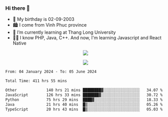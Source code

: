### Hi there 👋
- 🎂 My birthday is 02-09-2003
- 🏙️ I come from Vinh Phuc province
- 🌱 I’m currently learning at Thang Long University
- 🧑‍💻 I know PHP, Java, C++. And now, I'm learning Javascript and React Native
<p align="center"><img src="https://github-readme-stats.vercel.app/api?username=tmquang0209&show_icons=true&theme=gradient"></p>
<p align="center"><img src="https://github-readme-stats.vercel.app/api/top-langs/?username=tmquang0209&hide=scss,css&langs_count=10"></p>
<!--START_SECTION:waka-->

```txt
From: 04 January 2024 - To: 05 June 2024

Total Time: 411 hrs 55 mins

Other             140 hrs 21 mins ████████▓░░░░░░░░░░░░░░░░   34.07 %
JavaScript        126 hrs 33 mins ███████▓░░░░░░░░░░░░░░░░░   30.72 %
Python            75 hrs 29 mins  ████▓░░░░░░░░░░░░░░░░░░░░   18.33 %
Java              21 hrs 40 mins  █▒░░░░░░░░░░░░░░░░░░░░░░░   05.26 %
TypeScript        20 hrs 43 mins  █▒░░░░░░░░░░░░░░░░░░░░░░░   05.03 %
```

<!--END_SECTION:waka-->
